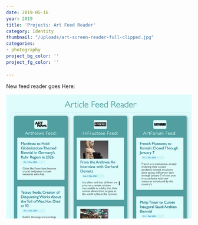 ```yaml
---
date: 2019-05-16
year: 2019
title: 'Projects: Art Feed Reader'
category: Identity
thumbnail: "/uploads/art-screen-reader-full-clipped.jpg"
categories:
- photography
project_bg_color: ''
project_fg_color: ''

---
```

New feed reader goes Here:

![](/uploads/art-screen-reader-clipped.jpg)
